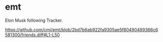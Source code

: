 # emt
Elon Musk following Tracker.

https://github.com/cmj/emt/blob/2bd7b6ab922fa9305ae5f80490489366c6581300/friends.diff#L1-L50

